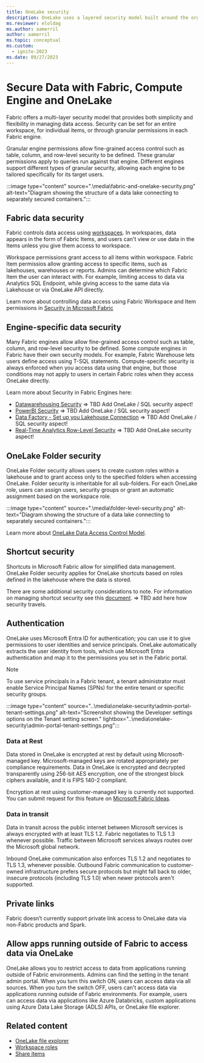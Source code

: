 ```yaml
---
title: OneLake security
description: OneLake uses a layered security model built around the organizational structure of experiences within Microsoft Fabric. Learn more about OneLake security.
ms.reviewer: eloldag
ms.author: aamerril
author: aamerril
ms.topic: conceptual
ms.custom:
  - ignite-2023
ms.date: 09/27/2023
---
```


# Secure Data with Fabric, Compute Engine and OneLake

Fabric offers a multi-layer security model that provides both simplicity and flexibility in managing data access. Security can be set for an entire workspace, for individual items, or through granular permissions in each Fabric engine.

Granular engine permissions allow fine-grained access control such as table, column, and row-level security to be defined. These granular permissions apply to queries run against that engine. Different engines support different types of granular security, allowing each engine to be tailored specifically for its target users.

:::image type="content" source=".\media\fabric-and-onelake-security.png" alt-text="Diagram showing the structure of a data lake connecting to separately secured containers.":::

## Fabric data security

Fabric controls data access using [workspaces](link). In workspaces, data appears in the form of Fabric Items, and users can't view or use data in the Items unless you give them access to workspace.

Workspace permissions grant access to all items within workspace. 
Fabric Item permissios allow granting access to specific items, such as lakehouses, warehouses or reports. Admins can determine which Fabric Item the user can interact with. For example, limiting access to data via Analytics SQL Endpoint, while giving access to the same data via Lakehouse or via OneLake API directly.

Learn more about controlling data access using Fabric Workspace and Item permissions in [Security in Microsoft Fabric](../../security/security-overview.md)

## Engine-specific data security

Many Fabric engines allow allow fine-grained access control such as table, column, and row-level security to be defined. Some compute engines in Fabric have their own security models. For example, Fabric Warehouse lets users define access using T-SQL statements. Compute-specific security is always enforced when you access data using that engine, but those conditions may not apply to users in certain Fabric roles when they access OneLake directly.

Learn more about Security in Fabric Engines here:

- [Datawarehousing Security](../../data-warehouse/security.md) => TBD Add OneLake / SQL security aspect!
- [PowerBI Security](https://learn.microsoft.com/en-us/power-bi/enterprise/service-admin-power-bi-security) => TBD Add OneLake / SQL security aspect!
- [Data Factory - Set up you Lakehouse Connection](../../data-factory/connector-lakehouse-overview.md) => TBD Add OneLake / SQL security aspect!
- [Real-Time Analytics Row-Level Security](https://learn.microsoft.com/en-us/azure/data-explorer/kusto/management/row-level-security-policy) => TBD Add OneLake security aspect!

## OneLake Folder security

OneLake Folder security allows users to create custom roles within a lakehouse and to grant access only to the specified folders when accessing OneLake. Folder security is inheritable for all sub-folders. For each OneLake role, users can assign users, security groups or grant an automatic assignment based on the workspace role.

:::image type="content" source=".\media\folder-level-security.png" alt-text="Diagram showing the structure of a data lake connecting to separately secured containers.":::

Learn more about [OneLake Data Access Control Model](./data-access-control-model.md).

## Shortcut security

Shortcuts in Microsoft Fabric allow for simplified data management.
OneLake Folder security applies for OneLake shortcuts based on roles defined in the lakehouse where the data is stored.

There are some additional security considerations to note. For information on managing shortcut security see this [document](onelake-shortcuts.md#types-of-shortcuts). => TBD add here how security travels.

## Authentication

OneLake uses Microsoft Entra ID for authentication; you can use it to give permissions to user identities and service principals. OneLake automatically extracts the user identity from tools, which use Microsoft Entra authentication and map it to the permissions you set in the Fabric portal.

> [!NOTE]
> To use service principals in a Fabric tenant, a tenant administrator must enable Service Principal Names (SPNs) for the entire tenant or specific security groups.

:::image type="content" source="..\media\onelake-security\admin-portal-tenant-settings.png" alt-text="Screenshot showing the Developer settings options on the Tenant setting screen." lightbox="..\media\onelake-security\admin-portal-tenant-settings.png":::

### Data at Rest

Data stored in OneLake is encrypted at rest by default using Microsoft-managed key. Microsoft-managed keys are rotated appropriately per compliance requirements. Data in OneLake is encrypted and decrypted transparently using 256-bit AES encryption, one of the strongest block ciphers available, and it is FIPS 140-2 compliant.

Encryption at rest using customer-managed key is currently not supported. You can submit request for this feature on [Microsoft Fabric Ideas](https://ideas.fabric.microsoft.com/).

### Data in transit

Data in transit across the public internet between Microsoft services is always encrypted with at least TLS 1.2. Fabric negotiates to TLS 1.3 whenever possible. Traffic between Microsoft services always routes over the Microsoft global network.

Inbound OneLake communication also enforces TLS 1.2 and negotiates to TLS 1.3, whenever possible. Outbound Fabric communication to customer-owned infrastructure prefers secure protocols but might fall back to older, insecure protocols (including TLS 1.0) when newer protocols aren't supported.

## Private links

Fabric doesn’t currently support private link access to OneLake data via non-Fabric products and Spark.

## Allow apps running outside of Fabric to access data via OneLake

OneLake allows you to restrict access to data from applications running outside of Fabric environments. Admins can find the setting in the tenant admin portal.
When you turn this switch ON, users can access data via all sources. When you turn the switch OFF, users can't access data via applications running outside of Fabric environments. For example, users can access data via applications like Azure Databricks, custom applications using Azure Data Lake Storage (ADLS) APIs, or OneLake file explorer.

## Related content

- [OneLake file explorer](onelake-file-explorer.md)
- [Workspace roles](../get-started/roles-workspaces.md)
- [Share items](../get-started/share-items.md)
